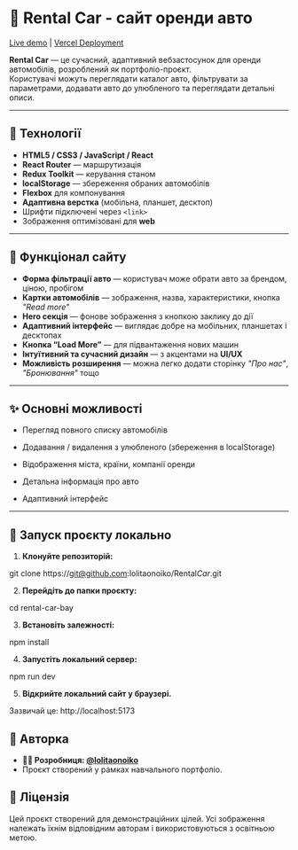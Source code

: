 # 🚗 Rental Car - сайт оренди авто

[Live demo](https://rental-car-bay.vercel.app/) | [Vercel Deployment](https://vercel.com)

**Rental Car** — це сучасний, адаптивний вебзастосунок для оренди автомобілів, розроблений як портфоліо-проєкт.  
Користувачі можуть переглядати каталог авто, фільтрувати за параметрами, додавати авто до улюбленого та переглядати детальні описи.

---

## 🔧 Технології

-   **HTML5 / CSS3 / JavaScript / React**
-   **React Router** — маршрутизація
-   **Redux Toolkit** — керування станом
-   **localStorage** — збереження обраних автомобілів
-   **Flexbox** для компонування
-   **Адаптивна верстка** (мобільна, планшет, десктоп)
-   Шрифти підключені через `<link>`
-   Зображення оптимізовані для **web**

---

## 🔹 Функціонал сайту

-   **Форма фільтрації авто** — користувач може обрати авто за брендом, ціною, пробігом
-   **Картки автомобілів** — зображення, назва, характеристики, кнопка _"Read more"_
-   **Hero секція** — фонове зображення з кнопкою заклику до дії
-   **Адаптивний інтерфейс** — виглядає добре на мобільних, планшетах і десктопах
-   **Кнопка “Load More”** — для підвантаження нових машин
-   **Інтуїтивний та сучасний дизайн** — з акцентами на **UI/UX**
-   **Можливість розширення** — можна легко додати сторінку _"Про нас"_, _"Бронювання"_ тощо

---

## ✨ Основні можливості

-   Перегляд повного списку автомобілів

-   Додавання / видалення з улюбленого (збереження в localStorage)

-   Відображення міста, країни, компанії оренди

-   Детальна інформація про авто

-   Адаптивний інтерфейс

---

## 🚀 Запуск проєкту локально

1. **Клонуйте репозиторій:**

git clone https://git@github.com:lolitaonoiko/Rental*Car*.git

2. **Перейдіть до папки проєкту:**

cd rental-car-bay

3. **Встановіть залежності:**

npm install

4. **Запустіть локальний сервер:**

npm run dev

5. **Відкрийте локальний сайт у браузері.**

Зазвичай це: http://localhost:5173

## 🧠 Авторка

-   **💁‍♀️ Розробниця: [@lolitaonoiko](https://github.com/lolitaonoiko)**
-   Проєкт створений у рамках навчального портфоліо.

## 📜 Ліцензія

Цей проєкт створений для демонстраційних цілей. Усі зображення належать їхнім відповідним авторам і використовуються з освітньою метою.
